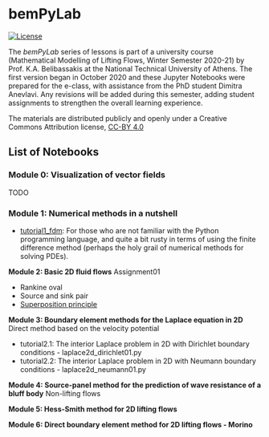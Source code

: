 # bemPyLab

[![License](https://img.shields.io/badge/license-CC--BY%204.0-lightgrey.svg)](https://creativecommons.org/licenses/by/4.0/)

The *bemPyLab* series of lessons is part of a university course (Mathematical Modelling of Lifting Flows, Winter Semester 2020-21) by Prof. K.A. Belibassakis at the National Technical University of Athens. The first version began in October 2020 and these Jupyter Notebooks were prepared for the e-class, with assistance from the PhD student Dimitra Anevlavi. Any revisions will be added during this semester, adding student assignments to strengthen the overall learning experience. 

The materials are distributed publicly and openly under a Creative Commons Attribution license, [CC-BY 4.0](https://creativecommons.org/licenses/by/4.0/)

## List of Notebooks

### Module 0: Visualization of vector fields
TODO

### Module 1: Numerical methods in a nutshell

- [tutorial1_fdm](https://nbviewer.jupyter.org/github/demieane/bemPyLab/blob/master/tutorial1_fdm.ipynb): For those who are not familiar with the Python programming language, and quite a bit rusty in terms of using the finite difference method (perhaps the holy grail of numerical methods for solving PDEs).

**Module 2: Basic 2D fluid flows**
Assignment01

- Rankine oval
- Source and sink pair
- [Superposition principle](https://nbviewer.jupyter.org/github/demieane/bemPyLab/blob/master/L3_superposition_principle.ipynb)

**Module 3: Boundary element methods for the Laplace equation in 2D**
Direct method based on the velocity potential

- tutorial2.1: The interior Laplace problem in 2D with Dirichlet boundary conditions - laplace2d_dirichlet01.py
- tutorial2.2: The interior Laplace problem in 2D with Neumann boundary conditions - laplace2d_neumann01.py

**Module 4: Source-panel method for the prediction of wave resistance of a bluff body**
Non-lifting flows

**Module 5: Hess-Smith method for 2D lifting flows**

**Module 6: Direct boundary element method for 2D lifting flows - Morino**

